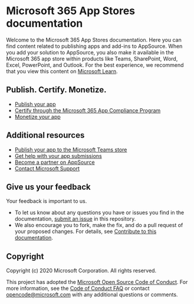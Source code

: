 # Microsoft 365 App Stores documentation

Welcome to the Microsoft 365 App Stores documentation. Here you can find content related to publishing apps and add-ins to AppSource. When you add your solution to AppSource, you also make it available in the Microsoft 365 app store within products like Teams, SharePoint, Word, Excel, PowerPoint, and Outlook. For the best experience, we recommend that you view this content on [Microsoft Learn](https://learn.microsoft.com/office/dev/store/submit-to-appsource-via-partner-center).

## Publish. Certify. Monetize.

* [Publish your app](https://learn.microsoft.com/marketplace/appsource-overview)
* [Certify through the Microsoft 365 App Compliance Program](https://developer.microsoft.com/microsoft-365/app-compliance-program)
* [Monetize your app](https://learn.microsoft.com/marketplace/what-is-commercial-marketplace)

## Additional resources

* [Publish your app to the Microsoft Teams store](https://learn.microsoft.com/microsoftteams/platform/concepts/deploy-and-publish/appsource/publish)
* [Get help with your app submissions](https://learn.microsoft.com/microsoftteams/platform/concepts/deploy-and-publish/appsource/resolve-submission-issues)
* [Become a partner on AppSource](https://appsource.microsoft.com/partners)
* [Contact Microsoft Support](https://support.microsoft.com/contactus/)

## Give us your feedback

Your feedback is important to us.

* To let us know about any questions you have or issues you find in the documentation, [submit an issue](https://github.com/OfficeDev/office-store-docs/issues) in this repository.  
* We also encourage you to fork, make the fix, and do a pull request of your proposed changes. For details, see [Contribute to this documentation](contributing.md).

## Copyright

Copyright (c) 2020 Microsoft Corporation. All rights reserved.

This project has adopted the [Microsoft Open Source Code of Conduct](https://opensource.microsoft.com/codeofconduct/). For more information, see the [Code of Conduct FAQ](https://opensource.microsoft.com/codeofconduct/faq/) or contact [opencode@microsoft.com](mailto:opencode@microsoft.com) with any additional questions or comments.
